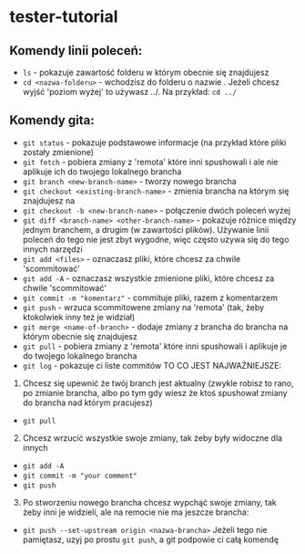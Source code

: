 # tester-tutorial

## Komendy linii poleceń:
- `ls` - pokazuje zawartość folderu w którym obecnie się znajdujesz
- `cd <nazwa-folderu>` - wchodzisz do folderu o nazwie <nazwa-folderu>. Jeżeli chcesz wyjść 'poziom wyżej' to używasz ../. Na przykład: `cd ../`

## Komendy gita:
- `git status` - pokazuje podstawowe informacje (na przykład które pliki zostały zmienione)
- `git fetch` - pobiera zmiany z 'remota' które inni spushowali i ale nie aplikuje ich do twojego lokalnego brancha
- `git branch <new-branch-name>` - tworzy nowego brancha
- `git checkout <existing-branch-name>` - zmienia brancha na którym się znajdujesz na <existing-branch-name>
- `git checkout -b <new-branch-name>` - połączenie dwóch poleceń wyżej
- `git diff <branch-name> <other-branch-name>` - pokazuje różnice między jednym branchem, a drugim (w zawartości plików). Używanie linii poleceń do tego nie jest zbyt wygodne, więc często używa się do tego innych narzędzi
- `git add <files>` - oznaczasz pliki, które chcesz za chwile 'scommitować'
- `git add -A` - oznaczasz wszystkie zmienione pliki, które chcesz za chwile 'scommitować'
- `git commit -m "komentarz"` - commituje pliki, razem z komentarzem
- `git push` - wrzuca scommitowene zmiany na 'remota' (tak, żeby ktokolwiek inny też je widział)
- `git merge <name-of-branch>` - dodaje zmiany z brancha <name-of-branch> do brancha na którym obecnie się znajdujesz
- `git pull` - pobiera zmiany z 'remota' które inni spushowali i aplikuje je do twojego lokalnego brancha
- `git log` - pokazuje ci liste commitów
TO CO JEST NAJWAŻNIEJSZE:

1) Chcesz się upewnić że twój branch jest aktualny (zwykle robisz to rano, po zmianie brancha, albo po tym gdy wiesz że ktoś spushował zmiany do brancha nad którym pracujesz)
- `git pull`

2) Chcesz wrzucić wszystkie swoje zmiany, tak żeby były widoczne dla innych
- `git add -A`
- `git commit -m "your comment"`
- `git push`

3) Po stworzeniu nowego brancha chcesz wypchąć swoje zmiany, tak żeby inni je widzieli, ale na remocie nie ma jeszcze brancha:
- `git push --set-upstream origin <nazwa-brancha>`
Jeżeli tego nie pamiętasz, uzyj  po prostu `git push`, a git podpowie ci całą komendę